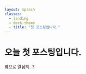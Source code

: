 ```yaml
---
layout: splash
classes:
  - landing
  - dark-theme
  - title: "첫 포스팅입니다."
---
```


# 오늘 첫 포스팅입니다.

앞으로 열심히...?
